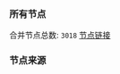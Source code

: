 ### 所有节点
合并节点总数: `3018`
[节点链接](https://raw.githubusercontent.com/rzhy1/11/master/sub/sub_merge_base64.txt)

### 节点来源
